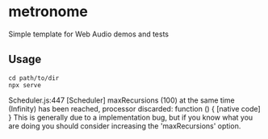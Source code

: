 # metronome

Simple template for Web Audio demos and tests

## Usage

```
cd path/to/dir
npx serve
```


Scheduler.js:447 [Scheduler] maxRecursions (100) at the same time (Infinity) has been reached, processor discarded:
function () { [native code] }
This is generally due to a implementation bug, but if you know what you are doing you should consider increasing the 'maxRecursions' option.
